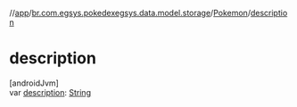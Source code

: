 //[app](../../../index.md)/[br.com.egsys.pokedexegsys.data.model.storage](../index.md)/[Pokemon](index.md)/[description](description.md)

# description

[androidJvm]\
var [description](description.md): [String](https://kotlinlang.org/api/latest/jvm/stdlib/kotlin/-string/index.html)
